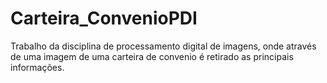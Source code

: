 # Carteira_ConvenioPDI
Trabalho da disciplina de processamento digital de imagens, onde através de uma imagem de uma carteira de convenio é retirado as principais informações.
